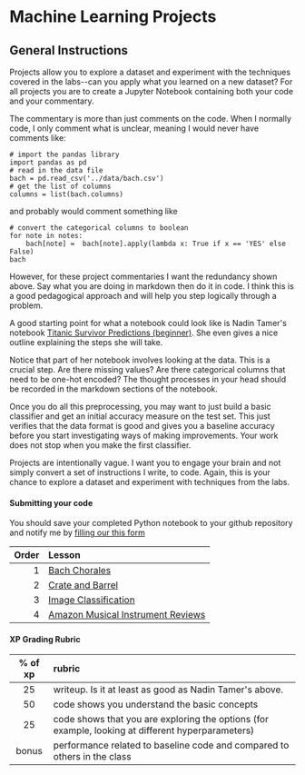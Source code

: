 # Machine Learning Projects

## General Instructions

Projects allow you to explore a dataset and experiment with the techniques covered in the labs--can you apply what you learned on a new dataset? 
For all projects you are to create a Jupyter Notebook containing both your code and your commentary. 

The commentary is more than just comments on the code. When I normally code, I only comment what is unclear, meaning I would never have comments like:

```
# import the pandas library
import pandas as pd
# read in the data file
bach = pd.read_csv('../data/bach.csv')
# get the list of columns
columns = list(bach.columns)
```

and probably would comment something like

```
# convert the categorical columns to boolean
for note in notes:
    bach[note] =  bach[note].apply(lambda x: True if x == 'YES' else False)
bach
```

However, for these project commentaries I want the redundancy shown above. Say what you are doing in markdown then do it in code. I think this is a good pedagogical approach and will help you step logically through a problem.

A good starting point for what a notebook could look like is Nadin Tamer's notebook [Titanic Survivor Predictions (beginner)](https://www.kaggle.com/nadintamer/titanic-survival-predictions-beginner). She even gives a nice outline explaining the steps she will take. 

Notice that part of her notebook involves looking at the data. This is a crucial step. Are there missing values? Are there categorical columns that need to be one-hot encoded? The thought processes in your head should be recorded in the markdown sections of the notebook. 

Once you do all this preprocessing, you may want to just build a basic classifier and get an initial accuracy measure on the test set. This just verifies that the data format is good and gives you a baseline accuracy before you start investigating ways of making improvements. Your work does not stop when you make the first classifier.

Projects are intentionally vague. I want you to engage your brain and not simply convert a set of instructions I write, to code. Again, this is your chance to explore a dataset and experiment with techniques from the labs.

#### Submitting your code

You should save your completed Python notebook to your github repository and notify me by [filling our this form](https://forms.gle/Dcq3RVBLg23yVvqL7)

| Order | Lesson                                                    |
| -----:|:--------------------------------------------------------- |
| 1     | [Bach Chorales](01_Bach.md)                               |
| 2     | [Crate and Barrel](02_Crate_and_Barrel.md)                |
| 3     | [Image Classification](03_Image_Classification.md)        |
| 4     | [Amazon Musical Instrument Reviews](04_Amazon_Reviews.md) |

#### XP Grading Rubric

| % of xp | rubric                                                                                             |
|:-------:|:-------------------------------------------------------------------------------------------------- |
| 25      | writeup. Is it at least as good as Nadin Tamer's above.                                            |
| 50      | code shows you understand the basic concepts                                                       |
| 25      | code shows that you are exploring the options (for example,  looking at different hyperparameters) |
| bonus   | performance related to baseline code and compared to others in the class                           |
